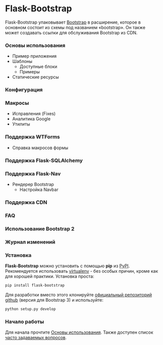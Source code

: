 # Flask-Bootstrap

Flask-Bootstrap упаковывает [Bootstrap](https://getbootstrap.com/) в расширение, которое в основном состоит из схемы под названием «bootstrap». Он также может создавать ссылки для обслуживания Bootstrap из CDN.

### Основы использования

* Пример приложения
* Шаблоны
  * Доступные блоки
  * Примеры
* Статические ресурсы

### Конфигурация

### Макросы

* Исправления (Fixes)
* Аналитика Google
* Утилиты

### Поддержка WTForms

* Справка макросов формы

### Поддержка Flask-SQLAlchemy

### Поддержка Flask-Nav

* Рендерер Bootstrap
  * Настройка Navbar

### Поддержка CDN

### FAQ

### Использование Bootstrap 2

### Журнал изменений

### Установка

**Flask-Bootstrap** можно установить с помощью **pip** из [PyPI](https://pypi.org/). Рекомендуется использовать [virtualenv](https://virtualenv.pypa.io/en/latest/) - без особых причин, кроме как для хорошей практики. Установка проста:

```bash
pip install flask-bootstrap
```

Для разработки вместо этого клонируйте [официальный репозиторий github](https://github.com/mbr/flask-bootstrap) (версия для Bootstrap 3) и используйте:

```bash
python setup.py develop
```

### Начало работы

Для начала прочтите [Основы использования](osnovy-ispolzovaniya.md). Также доступен список [часто задаваемых вопросов](faq-po-flask-bootstrap.md).
